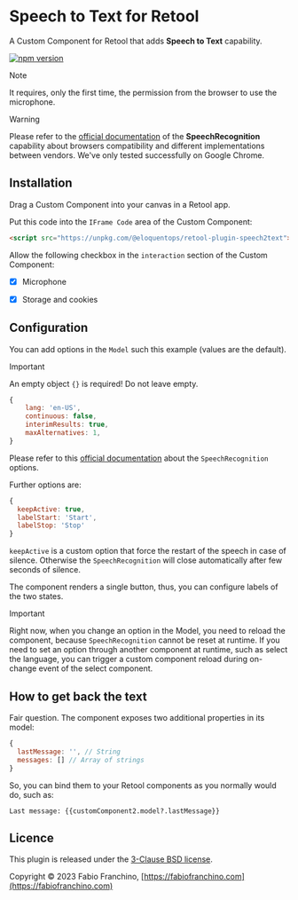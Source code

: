 # Speech to Text for Retool

A Custom Component for Retool that adds **Speech to Text** capability.

[![npm version](https://badge.fury.io/js/@eloquentops%2Fretool-plugin-speech2text.svg)](https://badge.fury.io/js/@eloquentops%2Fretool-plugin-speech2text)

> [!NOTE]
>
> It requires, only the first time, the permission from the browser to use the microphone.

> [!WARNING]
>
> Please refer to the  [official documentation](https://developer.mozilla.org/en-US/docs/Web/API/SpeechRecognition) of the **SpeechRecognition** capability about browsers compatibility and different implementations between vendors. We've only tested successfully on Google Chrome.

## Installation

Drag a Custom Component into your canvas in a Retool app.

Put this code into the `IFrame Code` area of the Custom Component:

```html
<script src="https://unpkg.com/@eloquentops/retool-plugin-speech2text"></script>
```

Allow the following checkbox in the `interaction` section of the Custom Component:
- [x] Microphone
- [x] Storage and cookies


## Configuration

You can add options in the `Model` such this example (values are the default). 

> [!IMPORTANT]
>
> An empty object `{}` is required! Do not leave empty.

```js
{
    lang: 'en-US',
    continuous: false,
    interimResults: true,
    maxAlternatives: 1,
}
```

Please refer to this [official documentation](https://developer.mozilla.org/en-US/docs/Web/API/SpeechRecognition) about the `SpeechRecognition` options.

Further options are:

```js
{
  keepActive: true,
  labelStart: 'Start',
  labelStop: 'Stop'
}
```

`keepActive` is a custom option that force the restart of the speech in case of silence. Otherwise the `SpeechRecognition` will close automatically after few seconds of silence.

The component renders a single button, thus, you can configure labels of the two states.

> [!IMPORTANT]
>
> Right now, when you change an option in the Model, you need to reload the component, because `SpeechRecognition` cannot be reset at runtime. If you need to set an option through another component at runtime, such as select the language, you can trigger a custom component reload during on-change event of the select component.

## How to get back the text

Fair question. The component exposes two additional properties in its model:

```js
{
  lastMessage: '', // String
  messages: [] // Array of strings
}
```

So, you can bind them to your Retool components as you normally would do, such as:

```
Last message: {{customComponent2.model?.lastMessage}}
```

## Licence

This plugin is released under the [3-Clause BSD license](LICENSE).

Copyright © 2023 Fabio Franchino, [https://fabiofranchino.com](https://fabiofranchino.com)